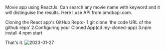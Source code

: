 Movie app using ReactJs.
Can search any movie name with keyword and it will distinguise the results.
Here I use API from omdbapi.com.

Cloning the React app's GitHub Repo:-
1.git clone ‘the code URL of the github repo’
2.Configuring your Cloned App(cd my-cloned-app)
3.npm install
4.npm start

That's it.
![2023-01-27](https://user-images.githubusercontent.com/31897843/214943479-ccda72f2-82d2-4bfd-b50f-543ccb08c0f6.png)
